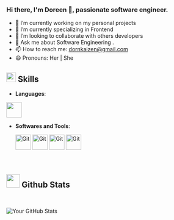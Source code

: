 ### Hi there, I'm Doreen 👋, passionate software engineer.

- 🔭 I’m currently working on my personal projects
- 🌱 I’m currently specializing in Frontend
- 👯 I’m looking to collaborate with others developers
- 💬 Ask me about Software Engineering .
- 📫 How to reach me: dornkaizen@gmail.com
- 😄 Pronouns: Her | She

## <img src="https://media2.giphy.com/media/QssGEmpkyEOhBCb7e1/giphy.gif?cid=ecf05e47a0n3gi1bfqntqmob8g9aid1oyj2wr3ds3mg700bl&rid=giphy.gif" width ="25"><b> Skills</b>

<p align="center">

- **Languages**:
 <img src="https://github.com/Demidorn/Demidorn/assets/101267902/1766715a-86cb-4248-b106-1c454d473106" width="40" height="40" />
  
- **Softwares and Tools**:

    <img src="https://user-images.githubusercontent.com/64439609/212556685-de9a7c04-31b0-43b6-af39-7c82ac13b321.png" width="40" height="40" alt="Git"/>
    <img src="https://user-images.githubusercontent.com/64439609/212556741-81407849-82c8-4926-854f-820e8a644375.png" width="40" height="40" alt="Git"/>
    <img src="https://user-images.githubusercontent.com/64439609/212556816-5f39489d-6cee-4f1c-997f-4d30a391287c.png" width="40" height="40" alt="Git"/>
    <img src="https://user-images.githubusercontent.com/64439609/212556802-77a65ec1-aa71-4272-b603-1a57d1914678.png" width="40" height="40" alt="Git"/>

<br>
</p>


## <img src="https://media.giphy.com/media/iY8CRBdQXODJSCERIr/giphy.gif" width="35"><b> Github Stats </b>
<br>


![Your GitHub Stats](https://github-readme-stats.vercel.app/api?username=Demidorn&show_icons=true)

